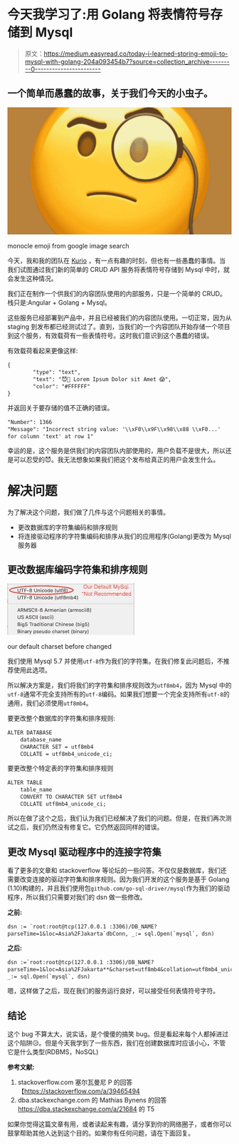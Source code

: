 # 今天我学习了:用 Golang 将表情符号存储到 Mysql

> 原文：<https://medium.easyread.co/today-i-learned-storing-emoji-to-mysql-with-golang-204a093454b7?source=collection_archive---------0----------------------->

## 一个简单而愚蠢的故事，关于我们今天的小虫子。

![](img/3258b936062038a115aad0b16b8ac460.png)

monocle emoji from google image search

今天，我和我的团队在 [Kurio](http://kurio.co/article-feed) ，有一点有趣的时刻，但也有一些愚蠢的事情。当我们试图通过我们新的简单的 CRUD API 服务将表情符号存储到 Mysql 中时，就会发生这种情况。

我们正在制作一个供我们的内容团队使用的内部服务，只是一个简单的 CRUD。栈只是:Angular + Golang + Mysql。

这些服务已经部署到产品中，并且已经被我们的内容团队使用。一切正常，因为从 staging 到发布都已经测试过了。直到，当我们的一个内容团队开始存储一个项目到这个服务，有效载荷有一些表情符号。这时我们意识到这个愚蠢的错误。

有效载荷看起来更像这样:

```
{
        "type": "text",
        "text": "😈🤠 Lorem Ipsum Dolor sit Amet 😱",
        "color": "#FFFFFF"
}
```

并返回关于要存储的值不正确的错误。

```
"Number": 1366
"Message": "Incorrect string value: '\\xF0\\x9F\\x98\\x88 \\xF0...' for column 'text' at row 1"
```

幸运的是，这个服务是供我们的内容团队内部使用的，用户负载不是很大，所以还是可以忍受的😈。我无法想象如果我们把这个发布给真正的用户会发生什么。

# 解决问题

为了解决这个问题，我们做了几件与这个问题相关的事情。

*   更改数据库的字符集编码和排序规则
*   将连接驱动程序的字符集编码和排序从我们的应用程序(Golang)更改为 Mysql 服务器

## 更改数据库编码字符集和排序规则

![](img/c4b92449546269ee77e43bc9b509d2d0.png)

our default charset before changed

我们使用 Mysql 5.7 并使用`utf-8`作为我们的字符集。在我们修复此问题后，不推荐使用此选项。

所以解决方案是，我们将我们的字符集和排序规则改为`utf8mb4`，因为 Mysql 中的`utf-8`通常不完全支持所有的`utf-8`编码。如果我们想要一个完全支持所有`utf-8`的通用，我们必须使用`utf8mb4`。

要更改整个数据库的字符集和排序规则:

```
ALTER DATABASE
    database_name
    CHARACTER SET = utf8mb4
    COLLATE = utf8mb4_unicode_ci;
```

要更改整个特定表的字符集和排序规则

```
ALTER TABLE
    table_name
    CONVERT TO CHARACTER SET utf8mb4
    COLLATE utf8mb4_unicode_ci;
```

所以在做了这个之后，我们认为我们已经解决了我们的问题。但是，在我们再次测试之后，我们仍然没有修复它。它仍然返回同样的错误。

## 更改 Mysql 驱动程序中的连接字符集

看了更多的文章和 stackoverflow 等论坛的一些问答。不仅仅是数据库，我们还需要改变连接的驱动字符集和排序规则。因为我们开发的这个服务是基于 Golang (1.10)构建的，并且我们使用包`github.com/go-sql-driver/mysql`作为我们的驱动程序，所以我们只需要对我们的 dsn 做一些修改。

**之前:**

```
dsn := `root:root@tcp(127.0.0.1 :3306)/DB_NAME?parseTime=1&loc=Asia%2FJakarta`dbConn, _:= sql.Open(`mysql`, dsn)
```

**之后:**

```
dsn :=`root:root@tcp(127.0.0.1 :3306)/DB_NAME?parseTime=1&loc=Asia%2FJakarta**&charset=utf8mb4&collation=utf8mb4_unicode_ci`**dbConn, _:= sql.Open(`mysql`, dsn)
```

嗯，这样做了之后，现在我们的服务运行良好，可以接受任何表情符号字符。

## 结论

这个 bug 不算太大，说实话，是个傻傻的搞笑 bug。但是看起来每个人都掉进过这个陷阱😥。但是今天我学到了一些东西，我们在创建数据库时应该小心，不管它是什么类型(RDBMS，NoSQL)

**参考文献:**

1.  stackoverflow.com 塞尔瓦曼尼 P 的回答【https://stackoverflow.com/a/39465494 
2.  dba.stackexchange.com 的 Mathias Bynens 的回答
    https://dba.stackexchange.com/a/21684 的 T5

如果你觉得这篇文章有用，或者读起来有趣，请分享到你的网络圈子，或者你可以鼓掌帮助其他人达到这个目的。如果你有任何问题，请在下面回复。